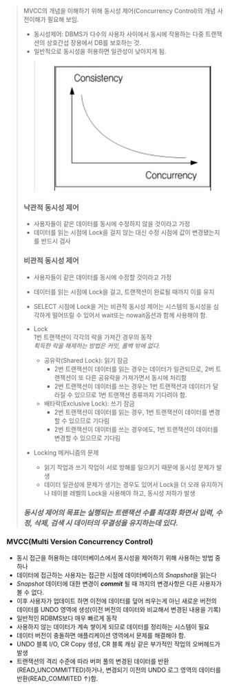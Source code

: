 
> MVCC의 개념을 이해하기 위해 동시성 제어(Concurrency Control)의 개념 사전이해가 필요해 보임.  
>- 동시성제어: DBMS가 다수의 사용자 사이에서 동시에 작용하는 다중 트랜잭션의 상호간섭 장용에서 DB를 보호하는 것.  
>- 일반적으로 동시성을 허용하면 일관성이 낮아지게 됨.  
>> <p align="center"><img src="./concurrency_consistency.png" min-width="70%" height="300px">  
>### 낙관적 동시성 제어  
>- 사용자들이 같은 데이터를 동시에 수정하지 않을 것이라고 가정  
>- 데이터를 읽는 시점에 Lock을 걸지 않는 대신 수정 시점에 값이 변경됐는지를 반드시 검사
>### 비관적 동시성 제어  
>- 사용자들이 같은 데이터를 동시에 수정할 것이라고 가정
>- 데이터를 읽는 시점에 Lock을 걸고, 트랜잭션이 완료될 때까지 이를 유지
>- SELECT 시점에 Lock을 거는 비관적 동시성 제어는 시스템의 동시성을 심각하게 떨어뜨릴 수 있어서 wait또는 nowait옵션과 함께 사용해야 함. 
>- Lock  
>  1번 트랜잭션이 각각의 락을 가져간 경우의 동작  
> *획득한 락을 해제하는 방법은 커밋, 롤백 밖에 없다.*
>    - 공유락(Shared Lock): 읽기 잠금
>      - 2번 트랜잭션이 데이터를 읽는 경우는 데이터가 일관되므로, 2버 트랜잭션이 또 다른 공유락을 가져가면서 동시에 처리함
>      - 2번 트랜잭션이 데이터를 쓰는 경우는 1번 트랜잭션과 데이터가 달라질 수 있으므로 1번 트랜잭션 종류까지 기다려야 함.
>    - 배타락(Exclusive Lock): 쓰기 잠금
>      - 2번 트랜잭션이 데이터를 읽는 경우, 1번 트랜잭션이 데이터를 변경할 수 있으므로 기다림
>      - 2번 트랜잭션이 데이터를 쓰는 경우에도, 1번 트랜잭션이 데이터를 변경할 수 있으므로 기다림  
> 
>- Locking 메커니즘의 문제
>    - 읽기 작업과 쓰기 작업이 서로 방해를 일으키기 때문에 동시성 문제가 발생
>    - 데이터 일관성에 문제가 생기는 경우도 있어서 Lock을 더 오래 유지하거나 테이블 레벨의 Lock을 사용해야 하고, 동시성 저하가 발생
>### *동시성 제어의 목표는 **실행되는 트랜잭션 수를 최대화** 화면서 **입력, 수정, 삭제, 검색 시 데이터의 무결성을 유지**하는데 있다.*  

### MVCC(Multi Version Concurrency Control)
- 동시 접근을 허용하는 데이터베이스에서 동시성을 제어하기 위해 사용하는 방법 중 하나
- 데이터에 접근하는 사용자는 접근한 시점에 데이터베이스의 *Snapshot*을 읽는다
- *Snapshot* 데이터에 대한 변경이 ***commit*** 될 때 까지의 변경사항은 다른 사용자가 볼 수 없다.
- 이후 사용자가 업데이트 하면 이전에 데이터를 덮어 씌우는게 아닌 새로운 버전의 데이터를 UNDO 영역에 생성(이전 버전의 데이터와 비교해서 변경된 내용을 기록)
- 일반적인 RDBMS보다 매우 빠르게 동작
- 사용하지 않는 데이터가 계속 쌓이게 되므로 데이터를 정리하는 시스템이 필요
- 데이터 버전이 충돌하면 애플리케이션 영역에서 문제를 해결해야 함.
- UNDO 블록 I/O, CR Copy 생성, CR 블록 캐싱 같은 부가적인 작업의 오버헤드가 발생
- 트랜잭션의 격리 수준에 따라 버퍼 풀의 변경된 데이터를 반환(READ_UNCOMMITTED)하거나, 변경되기 이전의 UNDO 로그 영역의 데이터를 반환(READ_COMMITED ↑)함.